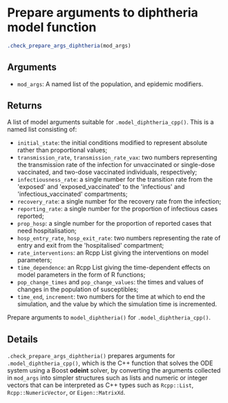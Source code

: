 # Prepare arguments to diphtheria model function

```r
.check_prepare_args_diphtheria(mod_args)
```

## Arguments

- `mod_args`: A named list of the population, and epidemic modifiers.

## Returns

A list of model arguments suitable for `.model_diphtheria_cpp()`. This is a named list consisting of:

 * `initial_state`: the initial conditions modified to represent absolute rather than proportional values;
 * `transmission_rate`, `transmission_rate_vax`: two numbers representing the transmission rate of the infection for unvaccinated or single-dose vaccinated, and two-dose vaccinated individuals, respectively;
 * `infectiousness_rate`: a single number for the transition rate from the 'exposed' and 'exposed_vaccinated' to the 'infectious' and 'infectious_vaccinated' compartments;
 * `recovery_rate`: a single number for the recovery rate from the infection;
 * `reporting_rate`: a single number for the proportion of infectious cases reported;
 * `prop_hosp`: a single number for the proportion of reported cases that need hospitalisation;
 * `hosp_entry_rate`, `hosp_exit_rate`: two numbers representing the rate of entry and exit from the 'hospitalised' compartment;
 * `rate_interventions`: an Rcpp List giving the interventions on model parameters;
 * `time_dependence`: an Rcpp List giving the time-dependent effects on model parameters in the form of R functions;
 * `pop_change_times` and `pop_change_values`: the times and values of changes in the population of susceptibles;
 * `time_end`, `increment`: two numbers for the time at which to end the simulation, and the value by which the simulation time is incremented.

Prepare arguments to `model_diphtheria()` for `.model_diphtheria_cpp()`.

## Details

`.check_prepare_args_diphtheria()` prepares arguments for `.model_diphtheria_cpp()`, which is the C++ function that solves the ODE system using a Boost **odeint** solver, by converting the arguments collected in `mod_args` into simpler structures such as lists and numeric or integer vectors that can be interpreted as C++ types such as `Rcpp::List`, `Rcpp::NumericVector`, or `Eigen::MatrixXd`.
